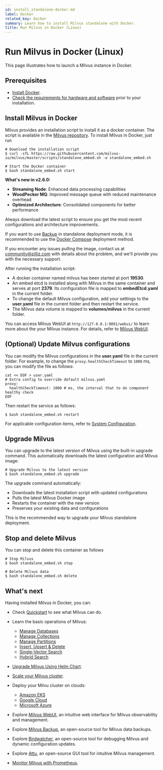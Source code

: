 ```yaml
---
id: install_standalone-docker.md
label: Docker
related_key: Docker
summary: Learn how to install Milvus standalone with Docker.
title: Run Milvus in Docker (Linux)
---
```


# Run Milvus in Docker (Linux)

This page illustrates how to launch a Milvus instance in Docker.


## Prerequisites

- [Install Docker](https://docs.docker.com/get-docker/).
- [Check the requirements for hardware and software](prerequisite-docker.md) prior to your installation.


## Install Milvus in Docker

Milvus provides an installation script to install it as a docker container. The script is available in the [Milvus repository](https://raw.githubusercontent.com/milvus-io/milvus/master/scripts/standalone_embed.sh). To install Milvus in Docker, just run

```shell
# Download the installation script
$ curl -sfL https://raw.githubusercontent.com/milvus-io/milvus/master/scripts/standalone_embed.sh -o standalone_embed.sh

# Start the Docker container
$ bash standalone_embed.sh start
```

<div class="alert note">

**What's new in v2.6.0:**
- **Streaming Node**: Enhanced data processing capabilities
- **WoodPecker MQ**: Improved message queue with reduced maintenance overhead
- **Optimized Architecture**: Consolidated components for better performance

Always download the latest script to ensure you get the most recent configurations and architecture improvements.

If you want to use [Backup](https://milvus.io/docs/milvus_backup_overview.md) in standalone deployment mode, it is recommended to use the [Docker Compose](https://milvus.io/docs/install_standalone-docker-compose.md) deployment method.

If you encounter any issues pulling the image, contact us at <a href="mailto:community@zilliz.com">community@zilliz.com</a> with details about the problem, and we'll provide you with the necessary support.

</div>

After running the installation script:

- A docker container named milvus has been started at port **19530**.
- An embed etcd is installed along with Milvus in the same container and serves at port **2379**. Its configuration file is mapped to **embedEtcd.yaml** in the current folder.
- To change the default Milvus configuration, add your settings to the **user.yaml** file in the current folder and then restart the service.
- The Milvus data volume is mapped to **volumes/milvus** in the current folder.

You can access Milvus WebUI at `http://127.0.0.1:9091/webui/` to learn more about the your Milvus instance. For details, refer to [Milvus WebUI](milvus-webui.md).

## (Optional) Update Milvus configurations

You can modify the Milvus configurations in the **user.yaml** file in the current folder. For example, to change the `proxy.healthCheckTimeout` to `1000` ms, you can modify the file as follows:

```shell
cat << EOF > user.yaml
# Extra config to override default milvus.yaml
proxy:
  healthCheckTimeout: 1000 # ms, the interval that to do component healthy check
EOF
```

Then restart the service as follows:

```shell
$ bash standalone_embed.sh restart
```

For applicable configuration items, refer to [System Configuration](system_configuration.md).

## Upgrade Milvus

You can upgrade to the latest version of Milvus using the built-in upgrade command. This automatically downloads the latest configuration and Milvus image:

```shell
# Upgrade Milvus to the latest version
$ bash standalone_embed.sh upgrade
```

<div class="alert note">

The upgrade command automatically:
- Downloads the latest installation script with updated configurations
- Pulls the latest Milvus Docker image
- Restarts the container with the new version
- Preserves your existing data and configurations

This is the recommended way to upgrade your Milvus standalone deployment.

</div>

## Stop and delete Milvus

You can stop and delete this container as follows

```shell
# Stop Milvus
$ bash standalone_embed.sh stop

# Delete Milvus data
$ bash standalone_embed.sh delete
```

## What's next

Having installed Milvus in Docker, you can:

- Check [Quickstart](quickstart.md) to see what Milvus can do.

- Learn the basic operations of Milvus:
  - [Manage Databases](manage_databases.md)
  - [Manage Collections](manage-collections.md)
  - [Manage Partitions](manage-partitions.md)
  - [Insert, Upsert & Delete](insert-update-delete.md)
  - [Single-Vector Search](single-vector-search.md)
  - [Hybrid Search](multi-vector-search.md)

- [Upgrade Milvus Using Helm Chart](upgrade_milvus_cluster-helm.md).
- [Scale your Milvus cluster](scaleout.md).
- Deploy your Milvu cluster on clouds:
  - [Amazon EKS](eks.md)
  - [Google Cloud](gcp.md)
  - [Microsoft Azure](azure.md)
- Explore [Milvus WebUI](milvus-webui.md), an intuitive web interface for Milvus observability and management.
- Explore [Milvus Backup](milvus_backup_overview.md), an open-source tool for Milvus data backups.
- Explore [Birdwatcher](birdwatcher_overview.md), an open-source tool for debugging Milvus and dynamic configuration updates.
- Explore [Attu](https://github.com/zilliztech/attu), an open-source GUI tool for intuitive Milvus management.
- [Monitor Milvus with Prometheus](monitor.md).
